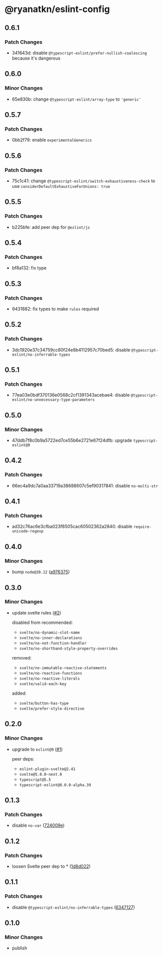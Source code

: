 # @ryanatkn/eslint-config

## 0.6.1

### Patch Changes

- 341643d: disable `@typescript-eslint/prefer-nullish-coalescing` because it's dangerous

## 0.6.0

### Minor Changes

- 65e830b: change `@typescript-eslint/array-type` to `'generic'`

## 0.5.7

### Patch Changes

- 0bb2f79: enable `experimentalGenerics`

## 0.5.6

### Patch Changes

- 75c1c41: change `@typescript-eslint/switch-exhaustiveness-check` to use `considerDefaultExhaustiveForUnions: true`

## 0.5.5

### Patch Changes

- b225bfe: add peer dep for `@eslint/js`

## 0.5.4

### Patch Changes

- bf8a132: fix type

## 0.5.3

### Patch Changes

- 9431882: fix types to make `rules` required

## 0.5.2

### Patch Changes

- 3dc1920e37c34759cc80f24e8b4112957c70bed5: disable `@typescript-eslint/no-inferrable-types`

## 0.5.1

### Patch Changes

- 77ea03e0bdf370136e0568c2cf1391343acebae4: disable `@typescript-eslint/no-unnecessary-type-parameters`

## 0.5.0

### Minor Changes

- 47ddb7f8c0b9a5722ed7ce55b6e2721e67f24dfb: upgrade `typescript-eslint@8`

## 0.4.2

### Patch Changes

- 66ec4a9dc7a0aa33719a38688607c5ef90317841: disable `no-multi-str`

## 0.4.1

### Patch Changes

- ad32c76ac6e3cfba023f8505cac60502362a2840: disable `require-unicode-regexp`

## 0.4.0

### Minor Changes

- bump `node@20.12` ([a976375](https://github.com/ryanatkn/eslint-config/commit/a976375258330f84b992101a4419c2513bf5383c))

## 0.3.0

### Minor Changes

- update svelte rules ([#2](https://github.com/ryanatkn/eslint-config/pull/2))

  disabled from recommended:

  - `svelte/no-dynamic-slot-name`
  - `svelte/no-inner-declarations`
  - `svelte/no-not-function-handler`
  - `svelte/no-shorthand-style-property-overrides`

  removed:

  - `svelte/no-immutable-reactive-statements`
  - `svelte/no-reactive-functions`
  - `svelte/no-reactive-literals`
  - `svelte/valid-each-key`

  added:

  - `svelte/button-has-type`
  - `svelte/prefer-style-directive`

## 0.2.0

### Minor Changes

- upgrade to `eslint@9` ([#1](https://github.com/ryanatkn/eslint-config/pull/1))

  peer deps:

  - `eslint-plugin-svelte@2.41`
  - `svelte@5.0.0-next.0`
  - `typescript@5.5`
  - `typescript-eslint@8.0.0-alpha.39`

## 0.1.3

### Patch Changes

- disable `no-var` ([724009e](https://github.com/ryanatkn/eslint-config/commit/724009e692eb873c86161501fff9678aa88baf2e))

## 0.1.2

### Patch Changes

- loosen Svelte peer dep to \* ([1d8d022](https://github.com/ryanatkn/eslint-config/commit/1d8d0227f151ae37ea0992085338fa7030061ee7))

## 0.1.1

### Patch Changes

- disable `@typescript-eslint/no-inferrable-types` ([6347127](https://github.com/ryanatkn/eslint-config/commit/6347127))

## 0.1.0

### Minor Changes

- publish
